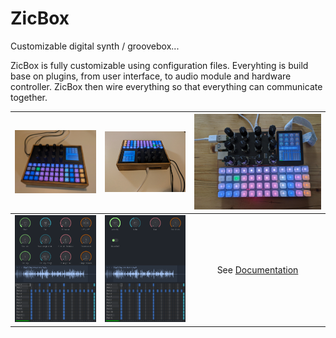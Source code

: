 # ZicBox

Customizable digital synth / groovebox...

ZicBox is fully customizable using configuration files. Everyhting is build base on plugins, from user interface, to audio module and hardware controller. ZicBox then wire everything so that everything can communicate together.

| <img src='https://github.com/apiel/zicBox/blob/main/images/zicpad.png?raw=true' width='480'> | <img src='https://github.com/apiel/zicBox/blob/main/images/build2.jpg?raw=true' width='480'> | <img src='https://github.com/apiel/zicBox/blob/main/images/proto2.jpg?raw=true' width='480'> | 
| :---:   | :---: | :---: |
| <img src='https://github.com/apiel/zicBox/blob/main/images/demo3.png?raw=true' width='480'> | <img src='https://github.com/apiel/zicBox/blob/main/images/demo4.png?raw=true' width='480'> | See [Documentation](https://github.com/apiel/zicBox/wiki/01-Getting-started) | 
